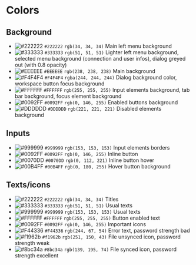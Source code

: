 # Colors

## Background

* ![#222222](https://placehold.it/15/222222/000000?text=+) `#222222` `rgb(34, 34, 34)` Main left menu background
* ![#333333](https://placehold.it/15/333333/000000?text=+) `#333333` `rgb(51, 51, 51)` Lighter left menu background, selected menu background (connection and user infos), dialog greyed out (with 0.8 opacity)
* ![#EEEEEE](https://placehold.it/15/EEEEEE/000000?text=+) `#EEEEEE` `rgb(238, 238, 238)` Main background
* ![#F4F4F4](https://placehold.it/15/F4F4F4/000000?text=+) `#F4F4F4` `rgba(244, 244, 244)` Dialog background color, workspace button focus background
* ![#FFFFFF](https://placehold.it/15/FFFFFF/000000?text=+) `#FFFFFF` `rgb(255, 255, 255)` Input elements background, tab bar background, focus element background
* ![#0092FF](https://placehold.it/15/0092ff/000000?text=+) `#0092FF` `rgb(0, 146, 255)` Enabled buttons background
* ![#DDDDDD](https://placehold.it/15/DDDDDD/000000?text=+) `#DDDDDD` `rgb(221, 221, 221)` Disabled elements background

## Inputs

* ![#999999](https://placehold.it/15/999999/000000?text=+) `#999999` `rgb(153, 153, 153)` Input elements borders
* ![#0092FF](https://placehold.it/15/0092ff/000000?text=+) `#0092FF` `rgb(0, 146, 255)` Inline button
* ![#0070DD](https://placehold.it/15/0070DD/000000?text=+) `#0070DD` `rgb(0, 112, 221)` Inline button hover
* ![#00B4FF](https://placehold.it/15/00B4FF/000000?text=+) `#00B4FF` `rgb(0, 180, 255)` Hover button background

## Texts/icons

* ![#222222](https://placehold.it/15/222222/000000?text=+) `#222222` `rgb(34, 34, 34)` Titles
* ![#333333](https://placehold.it/15/333333/000000?text=+) `#333333` `rgb(51, 51, 51)` Usual texts
* ![#999999](https://placehold.it/15/999999/000000?text=+) `#999999` `rgb(153, 153, 153)` Usual texts
* ![#FFFFFF](https://placehold.it/15/FFFFFF/000000?text=+) `#FFFFFF` `rgb(255, 255, 255)` Button enabled text
* ![#0092FF](https://placehold.it/15/0092ff/000000?text=+) `#0092FF` `rgb(0, 146, 255)` Important icons
* ![#F44336](https://placehold.it/15/F44336/000000?text=+) `#F44336` `rgb(244, 67, 54)` Error text, password strength bad
* ![#f1962b](https://placehold.it/15/f1962b/000000?text=+) `#f1962b` `rgb(251, 150, 43)` File unsynced icon, password strength weak
* ![#8bc34a](https://placehold.it/15/8bc34a/000000?text=+) `#8bc34a` `rgb(139, 195, 74)` File synced icon, password strength excellent
